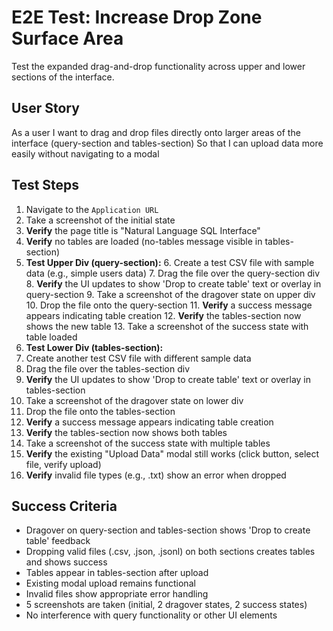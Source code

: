 # E2E Test: Increase Drop Zone Surface Area

Test the expanded drag-and-drop functionality across upper and lower sections of the interface.

## User Story

As a user
I want to drag and drop files directly onto larger areas of the interface (query-section and tables-section)
So that I can upload data more easily without navigating to a modal

## Test Steps

1. Navigate to the `Application URL`
2. Take a screenshot of the initial state
3. **Verify** the page title is "Natural Language SQL Interface"
4. **Verify** no tables are loaded (no-tables message visible in tables-section)
5. **Test Upper Div (query-section):**
   6. Create a test CSV file with sample data (e.g., simple users data)
   7. Drag the file over the query-section div
   8. **Verify** the UI updates to show 'Drop to create table' text or overlay in query-section
   9. Take a screenshot of the dragover state on upper div
   10. Drop the file onto the query-section
   11. **Verify** a success message appears indicating table creation
   12. **Verify** the tables-section now shows the new table
   13. Take a screenshot of the success state with table loaded
14. **Test Lower Div (tables-section):**
   15. Create another test CSV file with different sample data
   16. Drag the file over the tables-section div
   17. **Verify** the UI updates to show 'Drop to create table' text or overlay in tables-section
   18. Take a screenshot of the dragover state on lower div
   19. Drop the file onto the tables-section
   20. **Verify** a success message appears indicating table creation
   21. **Verify** the tables-section now shows both tables
   22. Take a screenshot of the success state with multiple tables
23. **Verify** the existing "Upload Data" modal still works (click button, select file, verify upload)
24. **Verify** invalid file types (e.g., .txt) show an error when dropped

## Success Criteria

- Dragover on query-section and tables-section shows 'Drop to create table' feedback
- Dropping valid files (.csv, .json, .jsonl) on both sections creates tables and shows success
- Tables appear in tables-section after upload
- Existing modal upload remains functional
- Invalid files show appropriate error handling
- 5 screenshots are taken (initial, 2 dragover states, 2 success states)
- No interference with query functionality or other UI elements